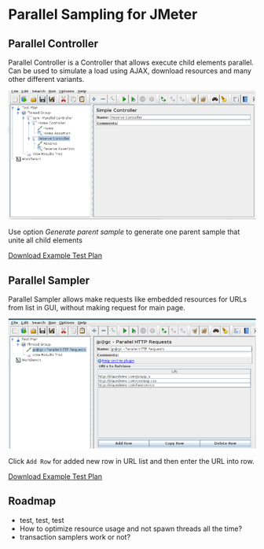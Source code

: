 # Parallel Sampling for JMeter

## Parallel Controller 

Parallel Controller is a Controller that allows execute child elements parallel. 
Can be used to simulate a load using AJAX, download resources and many other different variants.

![](ParallelController.png)

Use option _Generate parent sample_ to generate one parent sample that unite all child elements

[Download Example Test Plan](ParallelController.jmx)

## Parallel Sampler
 
Parallel Sampler allows make requests like embedded resources for URLs from list in GUI, without making request for main page. 

![](ParallelSampler.png)

Click `Add Row` for added new row in URL list and then enter the URL into row.

[Download Example Test Plan](ParallelSampler.jmx)

## Roadmap

- test, test, test
- How to optimize resource usage and not spawn threads all the time?
- transaction samplers work or not?
